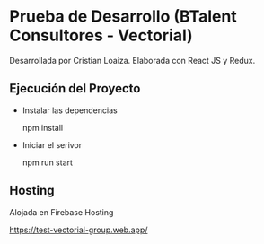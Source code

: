 # Prueba de Desarrollo (BTalent Consultores - Vectorial)

Desarrollada por Cristian Loaiza.
Elaborada con React JS y Redux.

## Ejecución del Proyecto

* Instalar las dependencias

  npm install
  
* Iniciar el serivor

  npm run start

## Hosting

Alojada en Firebase Hosting

  https://test-vectorial-group.web.app/
